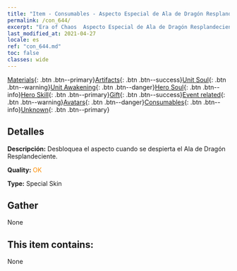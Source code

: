 ```yaml
---
title: "Item - Consumables - Aspecto Especial de Ala de Dragón Resplandeciente"
permalink: /con_644/
excerpt: "Era of Chaos  Aspecto Especial de Ala de Dragón Resplandeciente"
last_modified_at: 2021-04-27
locale: es
ref: "con_644.md"
toc: false
classes: wide
---
```

 [Materials](/ItemsES/){: .btn .btn--primary}[Artifacts](/ItemsES/Artifacts/){: .btn .btn--success}[Unit Soul](/ItemsES/UnitSoul/){: .btn .btn--warning}[Unit Awakening](/ItemsES/UnitAwakening/){: .btn .btn--danger}[Hero Soul](/ItemsES/HeroSoul/){: .btn .btn--info}[Hero Skill](/ItemsES/HeroSkill/){: .btn .btn--primary}[Gift](/ItemsES/Gift/){: .btn .btn--success}[Event related](/ItemsES/Events/){: .btn .btn--warning}[Avatars](/ItemsES/Avatars/){: .btn .btn--danger}[Consumables](/ItemsES/Consumables/){: .btn .btn--info}[Unknown](/ItemsES/Unknown/){: .btn .btn--primary}

## Detalles
 **Descripción:** Desbloquea el aspecto cuando se despierta el Ala de Dragón Resplandeciente.

 **Quality:** <span style="color: #FF8C00">OK</span>

 **Type:** Special Skin

## Gather

  None

## This item contains:

  None

